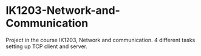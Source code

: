 # IK1203-Network-and-Communication
Project in the course IK1203, Network and communication. 
4 different tasks setting up TCP client and server. 
